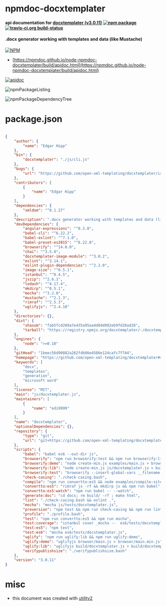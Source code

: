 # npmdoc-docxtemplater

#### api documentation for  [docxtemplater (v3.0.11)](https://github.com/open-xml-templating/docxtemplater#readme)  [![npm package](https://img.shields.io/npm/v/npmdoc-docxtemplater.svg?style=flat-square)](https://www.npmjs.org/package/npmdoc-docxtemplater) [![travis-ci.org build-status](https://api.travis-ci.org/npmdoc/node-npmdoc-docxtemplater.svg)](https://travis-ci.org/npmdoc/node-npmdoc-docxtemplater)

#### .docx generator working with templates and data (like Mustache)

[![NPM](https://nodei.co/npm/docxtemplater.png?downloads=true&downloadRank=true&stars=true)](https://www.npmjs.com/package/docxtemplater)

- [https://npmdoc.github.io/node-npmdoc-docxtemplater/build/apidoc.html](https://npmdoc.github.io/node-npmdoc-docxtemplater/build/apidoc.html)

[![apidoc](https://npmdoc.github.io/node-npmdoc-docxtemplater/build/screenCapture.buildCi.browser.%252Ftmp%252Fbuild%252Fapidoc.html.png)](https://npmdoc.github.io/node-npmdoc-docxtemplater/build/apidoc.html)

![npmPackageListing](https://npmdoc.github.io/node-npmdoc-docxtemplater/build/screenCapture.npmPackageListing.svg)

![npmPackageDependencyTree](https://npmdoc.github.io/node-npmdoc-docxtemplater/build/screenCapture.npmPackageDependencyTree.svg)



# package.json

```json

{
    "author": {
        "name": "Edgar Hipp"
    },
    "bin": {
        "docxtemplater": "./js/cli.js"
    },
    "bugs": {
        "url": "https://github.com/open-xml-templating/docxtemplater/issues"
    },
    "contributors": [
        {
            "name": "Edgar Hipp"
        }
    ],
    "dependencies": {
        "xmldom": "^0.1.27"
    },
    "description": ".docx generator working with templates and data (like Mustache)",
    "devDependencies": {
        "angular-expressions": "^0.3.0",
        "babel-cli": "^6.22.2",
        "babel-eslint": "^7.1.0",
        "babel-preset-es2015": "^6.22.0",
        "browserify": "^14.0.0",
        "chai": "^3.5.0",
        "docxtemplater-image-module": "^3.0.2",
        "eslint": "^3.14.1",
        "eslint-plugin-dependencies": "^2.2.0",
        "image-size": "^0.5.1",
        "istanbul": "^0.4.5",
        "jszip": "^2.6.1",
        "lodash": "^4.17.4",
        "mkdirp": "^0.5.1",
        "mocha": "^3.2.0",
        "mustache": "^2.1.3",
        "rimraf": "^2.5.3",
        "uglifyjs": "^2.4.10"
    },
    "directories": {},
    "dist": {
        "shasum": "fab5fcd289a7e435a95aa4d04d892eb9fd20ad28",
        "tarball": "https://registry.npmjs.org/docxtemplater/-/docxtemplater-3.0.11.tgz"
    },
    "engines": {
        "node": ">=0.10"
    },
    "gitHead": "1beec56d90882a262fdb86e4586e124cafc7f744",
    "homepage": "https://github.com/open-xml-templating/docxtemplater#readme",
    "keywords": [
        "docx",
        "templates",
        "generation",
        "microsoft word"
    ],
    "license": "MIT",
    "main": "js/docxtemplater.js",
    "maintainers": [
        {
            "name": "edi9999"
        }
    ],
    "name": "docxtemplater",
    "optionalDependencies": {},
    "repository": {
        "type": "git",
        "url": "git+https://github.com/open-xml-templating/docxtemplater.git"
    },
    "scripts": {
        "babel": "babel es6 --out-dir js",
        "browserify": "npm run browserify:test && npm run browserify:lib && npm run browserify:demo",
        "browserify:demo": "node create-min.js examples/main.js > browser/main.js",
        "browserify:lib": "node create-min.js js/docxtemplater.js > build/docxtemplater.js",
        "browserify:test": "browserify --insert-global-vars __filename,__dirname -r ./js/tests/docxtemplater.js -s DocxtemplaterTest > browser/docxtemplater-test.js",
        "check-casing": "./check-casing.bash",
        "compile": "npm run convertto:es5 && node examples/compile-site.js",
        "convertto:es5": "rimraf js -rf && mkdirp js && npm run babel",
        "convertto:es5:watch": "npm run babel -- --watch",
        "generate:doc": "cd docs; rm build/ -rf ; make html",
        "lint": "./check-casing.bash && eslint .",
        "mocha": "mocha js/tests/docxtemplater.js",
        "preversion": "npm test && npm run check-casing && npm run lint && rimraf build && mkdirp build && npm run compile && npm run browserify && npm run uglify && npm run verifypublishsize",
        "profile": "./profile.bash",
        "test": "npm run convertto:es5 && npm run mocha",
        "test:coverage": "istanbul cover _mocha --  es6/tests/docxtemplater.js",
        "test:es5": "npm test",
        "test:es6": "mocha es6/tests/docxtemplater.js",
        "uglify": "npm run uglify:lib && npm run uglify:demo",
        "uglify:demo": "uglifyjs browser/main.js > browser/main.min.js",
        "uglify:lib": "uglifyjs build/docxtemplater.js > build/docxtemplater.min.js",
        "verifypublishsize": "./verifypublishsize.bash"
    },
    "version": "3.0.11"
}
```



# misc
- this document was created with [utility2](https://github.com/kaizhu256/node-utility2)
